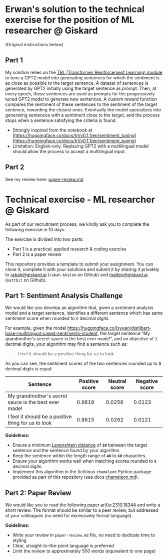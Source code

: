 # Erwan's solution to the technical exercise for the position of ML researcher @ Giskard
(Original instructions below)

## Part 1

My solution relies on the [TRL (Transformer Reinforcement Learning) module](https://huggingface.co/docs/trl/index) to tune a GPT2 model into generating sentences for which the sentiment is as close as possible to the target sentence. A dataset of sentences is generated by GPT2 initially using the target sentence as prompt. Then, at every epoch, these sentences are used as prompts for the progressively tuned GPT2 model to generate new sentences. A custom reward function compares the sentiment of these sentences to the sentiment of the target sentence, rewarding the closest ones. Eventually the model specializes into generating sentences with a sentiment close to the target, and the process stops when a sentence satisfying the criteria is found. 

- Strongly inspired from the notebook at [https://huggingface.co/docs/trl/v0.1.1/en/sentiment_tuning](https://huggingface.co/docs/trl/v0.1.1/en/sentiment_tuning)
- Limitation: English-only. Replacing GPT2 with a multilingual model should allow the process to accept a multilingual input.


## Part 2 

See my review here: [paper-review.md](https://github.com/erwanm/giskard-test/blob/main/paper-review.md)
  
# Technical exercise - ML researcher @ Giskard

As part of our recruitment process, we kindly ask you to complete the following
exercise in 10 days.

The exercise is divided into two parts:
- Part 1 is a practical, applied research & coding exercise
- Part 2 is a paper review

This repository provides a template to submit your assignment. You can clone it,
complete it with your solutions and submit it by sharing it privately to
rabah@giskard.ai (`rabah-khalek` on Github) and matteo@giskard.ai (`mattbit` on
Github).


## Part 1: Sentiment Analysis Challenge

We would like you develop an algorithm that, given a sentiment analysis model
and a target sentence, identifies a different sentence which has same sentiment
score when rounded to _n_ decimal digits.

For example, given the model https://huggingface.co/lxyuan/distilbert-base-multilingual-cased-sentiments-student,
the target sentence “My grandmother's secret sauce is the best ever made!”, and
an objective of `3` decimal digits, your algorithm may find a sentence such as:

> I feel it should be a positive thing for us to look

As you can see, the sentiment scores of the two sentences rounded up to **`3`**
decimal digits is equal:

| Sentence | Positive score | Neutral score | Negative score |
| --- | --- | --- | --- |
| My grandmother's secret sauce is the best ever made! | 0.9619 | 0.0256 | 0.0123 |
| I feel it should be a positive thing for us to look | 0.9615 | 0.0262 | 0.0121 |


**Guidelines:**

- Ensure a minimum [Levenshtein distance](https://en.wikipedia.org/wiki/Levenshtein_distance) of **`30`** between the target sentence and the sentence found by your algorithm.
- Keep the sentence within the length range of **`40`** to **`60`** characters.
- Ensure your algorithm works well when matching scores rounded to **`5`**
  decimal digits.
- Implement this algorithm in the fictitious `chameleon` Python package
  provided as part of this repository (see docs [chameleon.md](chameleon.md)).


## Part 2: Paper Review

We would like you to read the following paper
[arXiv:2310.18344](https://arxiv.org/abs/2310.18344) and write a short review.
The format should be similar to a peer review, but addressed at your colleagues
(no need for excessively formal language).

**Guidelines:**

- Write your review in `paper-review.md` file, no need to dedicate time to styling
- Clear, straight-to-the-point language is preferred
- Limit the review to approximately 500 words (equivalent to one page)

